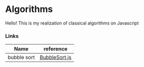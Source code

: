 # Algorithms
Hello! This is my realization of classical algorithms on Javascript
### Links
| Name | reference |
| ------ | ------ |
| bubble sort | [BubbleSort.js]() |
